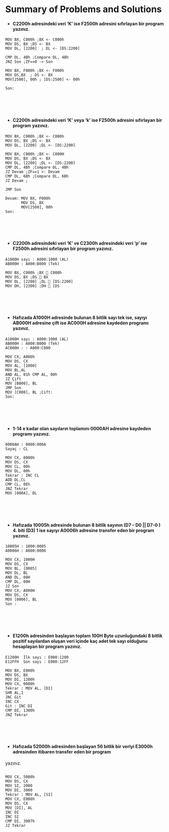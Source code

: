 
# Summary of Problems and Solutions


* #### C2200h adresindeki veri ‘K’ ise F2500h adresini sıfırlayan bir program yazınız.

```assembly
MOV BX, C000h ;BX <- C000h 
MOV DS, BX ;DS <- BX 
MOV DL, [2200]  ; DL <- [DS:2200]

CMP DL, 4Bh ;Compare DL, 4Bh
JNZ Son ;ZF==0 -> Son

MOV BX, F000h ;BX <- F000h
MOV DS,BX  ; DS <- BX
MOV[2500], 00h ; [DS:2500] <- 00h

Son:
```

<br>
<br>
<br>

* ####  C2200h adresindeki veri ‘K’ veya ‘k’ ise F2500h adresini sıfırlayan bir program yazınız.

```assembly
MOV BX, C000h ;BX <- C000h 
MOV DS, BX ;DS <- BX 
MOV DL, [2200] ;DL <- [DS:2200]

MOV BX, C000h ;BX <- C000H 
MOV DS, BX ;DS <- BX 
MOV DL, [2200] ;DL <- [DS:2200]
CMP DL, 4Bh ;Compare DL, 4Bh
JZ Devam ;ZF==1 <- Devam
CMP DL, 6Bh ;Compare DL, 6Bh
JZ Devam ;

JMP Son

Devam: MOV BX, F000h
       MOV DS, BX
       MOV[2500], 00h
Son: 
```
<br>
<br>
<br>



* #### C2200h adresindeki veri ‘K’ ve C2300h adresindeki veri ‘p’ ise F2500h adresini sıfırlayan bir program yazınız.

```
A1000H sayı : A000:1000 (AL) 
AB000H : A000:B000 (Tek)
```
```assembly
MOV BX, C000h ;BX  C000h 
MOV DS, BX ;DS  BX 
MOV DL, [2200] ;DL  [DS:2200]
MOV DH, [2300] ;DH  [DS
```
<br>
<br>
<br>


* #### Hafızada A1000H adresinde bulunan 8 bitlik sayı tek ise, sayıyı AB000H adresine çift ise AC000H adresine kaydeden programı yazınız.

```
A1000H sayı : A000:1000 (AL) 
AB000H : A000:B000 (Tek)
AC000H : : A000:C000
```
```assembly
MOV CX, A000h 
MOV DS, CX 
MOV AL, [1000] 
MOV BL,AL 
AND AL, 01h CMP AL, 00h
JZ Çift
MOV [B000], BL
JMP Son
MOV [C000], BL ;Cift:
Son:
```

<br>
<br>
<br>

* #### 1-14 e kadar olan sayıların toplamını 0000AH adresine kaydeden programı yazınız.

```
0000AH : 0000:000A
Sayaç : CL
```

```assembly
MOV CX, 0000h 
MOV DS, CX 
MOV CL, 00h 
MOV DL, 00h
Tekrar : INC CL
ADD DL,CL
CMP CL, 0Eh 
JNZ Tekrar 
MOV [000A], DL

```

<br>
<br>
<br>

* #### Hafızada 10005h adresinde bulunan 8 bitlik sayının (D7 – D0 || D7-0 ) 4. biti (D3) 1 ise sayıyı A0006h adresine transfer eden bir program yazınız.

```
10005H : 1000:0005 
A0006H : A000:0006
```

```assembly
MOV CX, 1000H 
MOV DS, CX 
MOV BL, [0005] 
MOV DL, BL
AND DL, 08H 
CMP DL, 00H 
JZ Son
MOV CX, A000H 
MOV DS, CX 
MOV [0006], BL
Son :
```
<br>
<br>
<br>


* #### E1200h adresinden başlayan toplam 100H Byte uzunluğundaki 8 bitlik pozitif sayılardan oluşan veri içinde kaç adet tek sayı olduğunu hesaplayan bir program yazınız.

```
E1200H  İlk sayı : E000:1200
E12FFH  Son sayı : E000:12FF
```

```assembly
MOV BX, E000h 
MOV DS, BX 
MOV DI, 1200h 
MOV CX, 0000h 
Tekrar : MOV AL, [DI] 
SHR AL,1
JNC Git
INC CX
Git : INC DI
CMP DI, 1300h 
JNZ Tekrar

```
<br>
<br>
<br>

* #### Hafızada 52000h adresinden başlayan 56 bitlik bir veriyi E3000h adresinden itibaren transfer eden bir program
yazınız.

```assembly

MOV CX, 5000h 
MOV DS, CX 
MOV SI, 2000 
MOV DI, 3000
Tekrar : MOV AL, [SI] 
MOV CX, E000h 
MOV DS, CX 
MOV [DI], AL
INC DI
INC SI
CMP DI, 3007h 
JZ Tekrar

```

